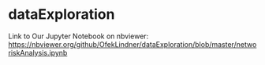 # dataExploration
Link to Our Jupyter Notebook on nbviewer:
https://nbviewer.org/github/OfekLindner/dataExploration/blob/master/networiskAnalysis.ipynb
